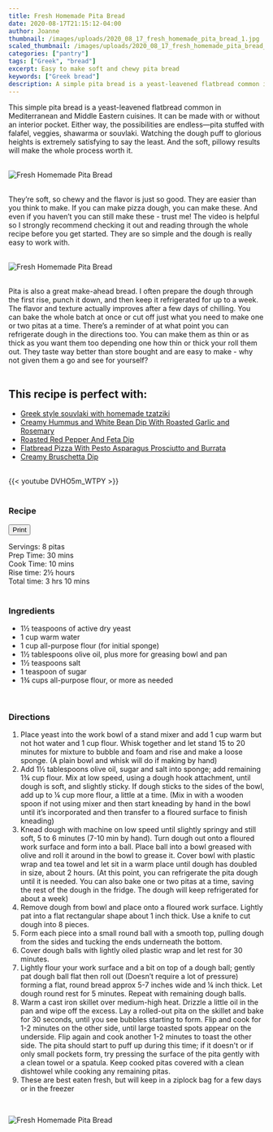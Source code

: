 ```yaml
---
title: Fresh Homemade Pita Bread
date: 2020-08-17T21:15:12-04:00
author: Joanne
thumbnail: /images/uploads/2020_08_17_fresh_homemade_pita_bread_1.jpg
scaled_thumbnail: /images/uploads/2020_08_17_fresh_homemade_pita_bread_0.jpg
categories: ["pantry"]
tags: ["Greek", "bread"]
excerpt: Easy to make soft and chewy pita bread
keywords: ["Greek bread"]
description: A simple pita bread is a yeast-leavened flatbread common in Mediterranean and Middle Eastern cuisines
---
```

<span class="blog-text">

This simple pita bread is a yeast-leavened flatbread common in Mediterranean and Middle Eastern cuisines. It can be made with or without an interior pocket. Either way, the possibilities are endless—pita stuffed with falafel, veggies, shawarma or souvlaki. Watching the dough puff to glorious heights is extremely satisfying to say the least. And the soft, pillowy results will make the whole process worth it. 
</br>
</br>

![Fresh Homemade Pita Bread](/images/uploads/2020_08_17_fresh_homemade_pita_bread_2.jpg)
</br>
</br>

They’re soft, so chewy and the flavor is just so good. They are easier than you think to make. If you can make pizza dough, you can make these. And even if you haven’t you can still make these - trust me! The video is helpful so I strongly recommend checking it out and reading through the whole recipe before you get started. They are so simple and the dough is really easy to work with. 
</br>
</br>

![Fresh Homemade Pita Bread](/images/uploads/2020_08_17_fresh_homemade_pita_bread_3.jpg)
</br>
</br>

Pita is also a great make-ahead bread. I often prepare the dough through the first rise, punch it down, and then keep it refrigerated for up to a week. The flavor and texture actually improves after a few days of chilling. You can bake the whole batch at once or cut off just what you need to make one or two pitas at a time. There’s a reminder of at what point you can refrigerate dough in the directions too. You can make them as thin or as thick as you want them too depending one how thin or thick your roll them out. They taste way better than store bought and are easy to make - why not given them a go and see for yourself? 
</br>
</br>

## This recipe is perfect with:
* <span class="highlight"><a href="https://www.oliveandmango.com/greek-style-souvlaki-with-homemade-tzatziki">Greek style souvlaki with homemade tzatziki</a></span>
* <span class="highlight"><a href="https://www.oliveandmango.com/creamy-hummus-and-white-bean-dip-with-roasted-garlic-and-rosemary">Creamy Hummus and White Bean Dip With Roasted Garlic and Rosemary</a></span>
* <span class="highlight"><a href="https://www.oliveandmango.com/roasted-red-pepper-and-feta-dip">Roasted Red Pepper And Feta Dip </a></span>
* <span class="highlight"><a href="https://www.oliveandmango.com/flatbread-pizza-with-pesto-asparagus-prosciutto-and-burrata">Flatbread Pizza With Pesto Asparagus Prosciutto and Burrata</a></span>
* <span class="highlight"><a href="https://www.oliveandmango.com/flatbread-pizza-with-pesto-asparagus-prosciutto-and-burrata">Creamy Bruschetta Dip</a></span>

</br>
{{< youtube DVHO5m_WTPY >}}
</br>
</br>
</span>

### Recipe
<div print_button><form>
<input type="button" value="Print" class="btn__print" onClick="window.print()">
</form></div>

<div>Servings: <span itemprop="recipeYield">8 pitas</div>
<div>Prep Time: <meta itemprop="prepTime" content="PT30M">30 mins</div>
<div>Cook Time: <meta itemprop="cookTime" content="PT10M">10 mins</div>
<div>Rise time: 2&frac12; hours </div>
<div>Total time: 3 hrs 10 mins </div>
</br>

### Ingredients

* <span itemprop="recipeIngredient">1&frac12; teaspoons of active dry yeast</span>
* <span itemprop="recipeIngredient">1 cup warm water </span>
* <span itemprop="recipeIngredient">1 cup all-purpose flour (for initial sponge) </span>
* <span itemprop="recipeIngredient">1&frac12; tablespoons olive oil, plus more for greasing bowl and pan </span>
* <span itemprop="recipeIngredient">1&frac12; teaspoons salt</span>
* <span itemprop="recipeIngredient">1 teaspoon of sugar </span>
* <span itemprop="recipeIngredient">1&frac34; cups all-purpose flour, or more as needed</span>
</br>

### Directions

1. Place yeast into the work bowl of a stand mixer and add 1 cup warm but not hot  water and 1 cup flour. Whisk together and let stand 15 to 20 minutes for mixture to bubble and foam and rise and make a loose sponge. (A plain bowl and whisk will do if making by hand) 
1. Add 1&frac12; tablespoons olive oil, sugar and salt into sponge; add remaining 1&frac34; cup flour. Mix at low speed, using a dough hook attachment, until dough is soft, and slightly sticky. If dough sticks to the sides of the bowl, add up to &frac14; cup more flour, a little at a time. (Mix in with a wooden spoon if not using mixer and then start kneading by hand in the bowl until it’s incorporated and then transfer to a floured surface to finish kneading) 
1. Knead dough with machine on low speed until slightly springy and still soft, 5 to 6 minutes (7-10 min by hand). Turn dough out onto a floured work surface and form into a ball. Place ball into a bowl greased with olive and roll it around in the bowl to grease it. Cover bowl with plastic wrap and tea towel and let sit in a warm place until dough has doubled in size, about 2 hours. (At this point, you can refrigerate the pita dough until it is needed. You can also bake one or two pitas at a time, saving the rest of the dough in the fridge. The dough will keep refrigerated for about a week)
1. Remove dough from bowl and place onto a floured work surface. Lightly pat into a flat rectangular shape about 1 inch thick. Use a knife to cut dough into 8 pieces. 
1. Form each piece into a small round ball with a smooth top, pulling dough from the sides and tucking the ends underneath the bottom. 
1. Cover dough balls with lightly oiled plastic wrap and let rest for 30 minutes. 
1. Lightly flour your work surface and a bit on top of a dough ball; gently pat dough ball flat then roll out (Doesn’t require a lot of pressure) forming a flat, round bread approx 5-7 inches wide and &frac14; inch thick. Let dough round rest for 5 minutes. Repeat with remaining dough balls.
1. Warm a cast iron skillet over medium-high heat. Drizzle a little oil in the pan and wipe off the excess. Lay a rolled-out pita on the skillet and bake for 30 seconds, until you see bubbles starting to form. Flip and cook for 1-2 minutes on the other side, until large toasted spots appear on the underside. Flip again and cook another 1-2 minutes to toast the other side. The pita should start to puff up during this time; if it doesn't or if only small pockets form, try pressing the surface of the pita gently with a clean towel or a spatula. Keep cooked pitas covered with a clean dishtowel while cooking any remaining pitas.
1. These are best eaten fresh, but will keep in a ziplock bag for a few days or in the freezer

</br>

![Fresh Homemade Pita Bread](/images/uploads/2020_08_17_fresh_homemade_pita_bread_4.jpg)